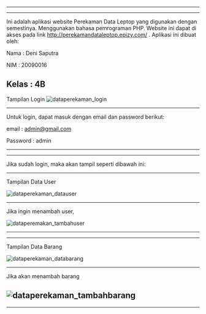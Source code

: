 ----------------------------------------------------------------
----------------------------------------------------------------
Ini adalah aplikasi website Perekaman Data Leptop yang digunakan dengan semestinya. Menggunakan bahasa pemrograman PHP. Website ini dapat di akses pada link http://perekamandataleptop.epizy.com/ . Aplikasi ini dibuat oleh:

Nama  : Deni Saputra

NIM   : 20090016

Kelas : 4B
----------------------------------------------------------------


Tampilan Login
![dataperekaman_login](https://user-images.githubusercontent.com/71999780/168934000-cd335350-2c80-4950-9f04-86d29a145506.png)

----------------------------------------------------------------
Untuk login, dapat masuk dengan email dan password berikut:


email    : admin@gmail.com

Password : admin




----------------------------------------------------------------
----------------------------------------------------------------

Jika sudah login, maka akan tampil seperti dibawah ini:

----------------------------------------------------------------
Tampilan Data User


![dataperekaman_datauser](https://user-images.githubusercontent.com/71999780/168935733-1b1e0b63-353d-4d7b-8234-c70f276b6c2b.png)

----------------------------------------------------------------
Jika ingin menambah user, 

![dataperemakan_tambahuser](https://user-images.githubusercontent.com/71999780/168936290-9c3af586-ae53-4ba0-ae35-db92f1250352.png)

----------------------------------------------------------------
----------------------------------------------------------------
Tampilan Data Barang


![dataperekaman_databarang](https://user-images.githubusercontent.com/71999780/168935736-e1b80a7b-ccd6-4fbd-9fe6-b6399e0d0d90.png)

----------------------------------------------------------------
Jika akan menambah barang

![dataperekaman_tambahbarang](https://user-images.githubusercontent.com/71999780/168936293-7989451f-61f4-42c2-a951-64fecaa1c9f2.png)
----------------------------------------------------------------
----------------------------------------------------------------
